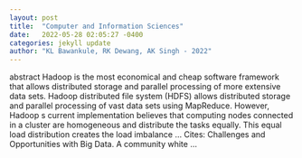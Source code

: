 ```yaml
---
layout: post
title:  "Computer and Information Sciences"
date:   2022-05-28 02:05:27 -0400
categories: jekyll update
author: "KL Bawankule, RK Dewang, AK Singh - 2022"
---
```

abstract Hadoop is the most economical and cheap software framework that allows distributed storage and parallel processing of more extensive data sets. Hadoop distributed file system (HDFS) allows distributed storage and parallel processing of vast data sets using MapReduce. However, Hadoop s current implementation believes that computing nodes connected in a cluster are homogeneous and distribute the tasks equally. This equal load distribution creates the load imbalance … Cites: ‪Challenges and Opportunities with Big Data. A community white …‬